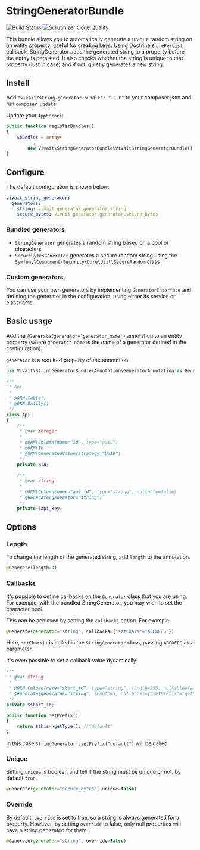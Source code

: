 # StringGeneratorBundle

[![Build Status](https://scrutinizer-ci.com/g/vivait/StringGeneratorBundle/badges/build.png?b=master)](https://scrutinizer-ci.com/g/vivait/StringGeneratorBundle/build-status/master) [![Scrutinizer Code Quality](https://scrutinizer-ci.com/g/vivait/StringGeneratorBundle/badges/quality-score.png?b=master)](https://scrutinizer-ci.com/g/vivait/StringGeneratorBundle/?branch=master)

This bundle allows you to automatically generate a unique random string on an entity property, useful for
creating keys. Using Doctrine's `prePersist` callback, StringGenerator adds the generated string to a property
before the entity is persisted. It also checks whether the string is unique to that property (just in case) and if not, quietly
generates a new string.

## Install

Add `"vivait/string-generator-bundle": "~1.0"` to your composer.json and run `composer update`

Update your `AppKernel`:
```php
public function registerBundles()
{
    $bundles = array(
        ...
        new Vivait\StringGeneratorBundle\VivaitStringGeneratorBundle(),
}
```  
## Configure

The default configuration is shown below:

```yaml
vivait_string_generator:
  generators:
    string: vivait_generator.generator.string
    secure_bytes: vivait_generator.generator.secure_bytes
```
### Bundled generators
* `StringGenerator` generates a random string based on a pool or characters
* `SecureBytesGenerator` generates a secure random string using the `Symfony\Component\Security\Core\Util\SecureRandom` class

### Custom generators
You can use your own generators by implementing `GeneratorInterface` and defining the generator in the configuration,
using either its service or classname.

## Basic usage

Add the `@Generate(generator="generator_name")` annotation to an entity property
(where `generator_name` is the name of a generator defined in the configuration).

`generator` is a required property of the annotation.

```php
use Vivait\StringGeneratorBundle\Annotation\GeneratorAnnotation as Generate;

/**
 * Api
 *
 * @ORM\Table()
 * @ORM\Entity()
 */
class Api
{
    /**
     * @var integer
     *
     * @ORM\Column(name="id", type="guid")
     * @ORM\Id
     * @ORM\GeneratedValue(strategy="UUID")
     */
    private $id;

    /**
     * @var string
     *
     * @ORM\Column(name="api_id", type="string", nullable=false)
     * @Generate(generator="string")
     */
    private $api_key;
```
## Options

### Length

To change the length of the generated string, add `length` to the annotation.
```php
@Generate(length=4)
```  

### Callbacks

It's possible to define callbacks on the `Generator` class that you are using.
For example, with the bundled StringGenerator, you may wish to set the character pool.

This can be achieved by setting the `callbacks` option. For example:

```php
@Generate(generator="string", callbacks={"setChars"="ABCDEFG"})
```

Here, `setChars()` is called in the `StringGenerator` class, passing `ABCDEFG` as a parameter.

It's even possible to set a callback value dynamically:

```php
/**
 * @var string
 *
 * @ORM\Column(name="short_id", type="string", length=255, nullable=false)
 * @Generate(generator="string", length=5, callbacks={"setPrefix"="getPrefix"})
 */
private $short_id;

public function getPrefix()
{
    return $this->getType(); //"default"
}
```

In this case `StringGenerator::setPrefix("default")` will be called


### Unique

Setting `unique` is boolean and tell if the string must be unique or not, by default `true`

```php
@Generate(generator="secure_bytes", unique=false)
```

### Override

By default, `override` is set to true, so a string is always generated for a property.
However, by setting `override` to false, only null properties will have a string generated for them.

```php
@Generate(generator="string", override=false)
```
